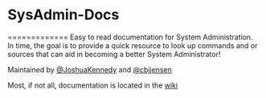 # SysAdmin-Docs
=============
Easy to read documentation for System Administration. In time, the goal is to provide a quick resource to look up commands and or sources that can aid in becoming a better System Administrator!

Maintained by [@JoshuaKennedy](https://github.com/JoshuaKennedy) and [@cbjjensen](https://github.com/cbjjensen)

Most, if not all, documentation is located in the [wiki](https://github.com/Sirkles/SysAdmin-Docs/wiki)
